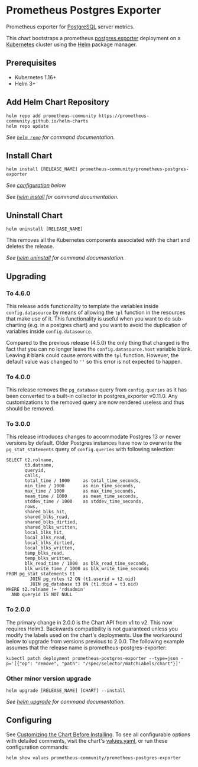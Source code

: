 # Prometheus Postgres Exporter

Prometheus exporter for [PostgreSQL](https://www.postgresql.org/about/servers/) server metrics.

This chart bootstraps a prometheus [postgres exporter](https://github.com/prometheus-community/postgres_exporter) deployment on a [Kubernetes](http://kubernetes.io) cluster using the [Helm](https://helm.sh) package manager.

## Prerequisites

- Kubernetes 1.16+
- Helm 3+

## Add Helm Chart Repository

```console
helm repo add prometheus-community https://prometheus-community.github.io/helm-charts
helm repo update
```

_See [`helm repo`](https://helm.sh/docs/helm/helm_repo/) for command documentation._

## Install Chart

```console
helm install [RELEASE_NAME] prometheus-community/prometheus-postgres-exporter
```

_See [configuration](#configuring) below._

_See [helm install](https://helm.sh/docs/helm/helm_install/) for command documentation._

## Uninstall Chart

```console
helm uninstall [RELEASE_NAME]
```

This removes all the Kubernetes components associated with the chart and deletes the release.

_See [helm uninstall](https://helm.sh/docs/helm/helm_uninstall/) for command documentation._

## Upgrading

### To 4.6.0
This release adds functionality to template the variables inside `config.datasource` by means of allowing the `tpl` function in the resources that make use of it. This functionality is useful when you want to do sub-charting (e.g. in a postgres chart) and you want to avoid the duplication of variables inside `config.datasource`.


Compared to the previous release (4.5.0) the only thing that changed is the fact that you can no longer leave the `config.datasource.host` variable blank. Leaving it blank could cause errors with the `tpl` function. However, the default value was changed to `''` so this error is not expected to happen. 

### To 4.0.0

This release removes the `pg_database` query from `config.queries` as it has been converted to a built-in collector
in postgres_exporter v0.11.0. Any customizations to the removed query are now rendered useless and thus should be removed.

### To 3.0.0

This release introduces changes to accommodate Postgres 13 or newer versions by default.
Older Postgres instances have now to overwrite the `pg_stat_statements` query of `config.queries` with following
selection:

```postgresql
SELECT t2.rolname,
       t3.datname,
       queryid,
       calls,
       total_time / 1000     as total_time_seconds,
       min_time / 1000       as min_time_seconds,
       max_time / 1000       as max_time_seconds,
       mean_time / 1000      as mean_time_seconds,
       stddev_time / 1000    as stddev_time_seconds,
       rows,
       shared_blks_hit,
       shared_blks_read,
       shared_blks_dirtied,
       shared_blks_written,
       local_blks_hit,
       local_blks_read,
       local_blks_dirtied,
       local_blks_written,
       temp_blks_read,
       temp_blks_written,
       blk_read_time / 1000  as blk_read_time_seconds,
       blk_write_time / 1000 as blk_write_time_seconds
FROM pg_stat_statements t1
         JOIN pg_roles t2 ON (t1.userid = t2.oid)
         JOIN pg_database t3 ON (t1.dbid = t3.oid)
WHERE t2.rolname != 'rdsadmin'
  AND queryid IS NOT NULL `
```

### To 2.0.0

The primary change in 2.0.0 is the Chart API from v1 to v2. This now requires Helm3.
Backwards compatibility is not guaranteed unless you modify the labels used on the chart's deployments.
Use the workaround below to upgrade from versions previous to 2.0.0. The following example assumes that the release name
is prometheus-postgres-exporter:

```console
kubectl patch deployment prometheus-postgres-exporter --type=json -p='[{"op": "remove", "path": "/spec/selector/matchLabels/chart"}]'
```

### Other minor version upgrade

```console
helm upgrade [RELEASE_NAME] [CHART] --install
```

_See [helm upgrade](https://helm.sh/docs/helm/helm_upgrade/) for command documentation._

## Configuring

See [Customizing the Chart Before Installing](https://helm.sh/docs/intro/using_helm/#customizing-the-chart-before-installing). To see all configurable options with detailed comments, visit the chart's [values.yaml](./values.yaml), or run these configuration commands:

```console
helm show values prometheus-community/prometheus-postgres-exporter
```
